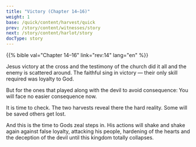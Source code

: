 ```yaml
---
title: "Victory (Chapter 14–16)"
weight: 1
base: /quick/content/harvest/quick
prev: /story/content/witnesses/story
next: /story/content/harlot/story
docType: story
---
```


{{% bible val="Chapter 14–16" link="rev:14" lang="en" %}}

<a name="37a3"></a>
Jesus victory at the cross and the testimony of the church did it all and the enemy is scattered around. The faithful sing in victory — their only skill required was loyalty to God.

But for the ones that played along with the devil to avoid consequence: You will face no easier consequence now.

It is time to check. The two harvests reveal there the hard reality. Some will be saved others get lost.

And this is the time to Gods zeal steps in. His actions will shake and shake again against false loyalty, attacking his people, hardening of the hearts and the deception of the devil until this kingdom totally collapses.

